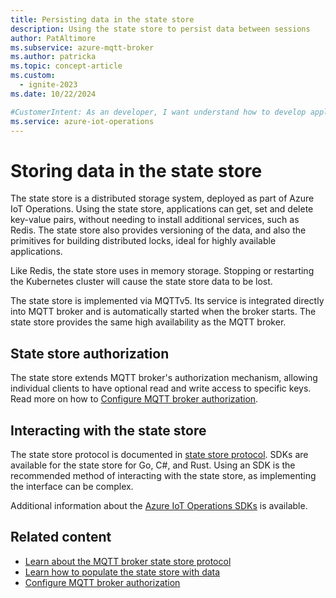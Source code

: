 ```yaml
---
title: Persisting data in the state store
description: Using the state store to persist data between sessions
author: PatAltimore
ms.subservice: azure-mqtt-broker
ms.author: patricka
ms.topic: concept-article
ms.custom:
  - ignite-2023
ms.date: 10/22/2024

#CustomerIntent: As an developer, I want understand how to develop application that persist data between sessions using the state store.
ms.service: azure-iot-operations
---
```


# Storing data in the state store

The state store is a distributed storage system, deployed as part of Azure IoT Operations. Using the state store, applications can get, set and delete key-value pairs, without needing to install additional services, such as Redis. The state store also provides versioning of the data, and also the primitives for building distributed locks, ideal for highly available applications.

Like Redis, the state store uses in memory storage. Stopping or restarting the Kubernetes cluster will cause the state store data to be lost.

The state store is implemented via MQTTv5. Its service is integrated directly into MQTT broker and is automatically started when the broker starts. The state store provides the same high availability as the MQTT broker.

## State store authorization

The state store extends MQTT broker's authorization mechanism, allowing individual clients to have optional read and write access to specific keys. Read more on how to [Configure MQTT broker authorization](manage-mqtt-broker/howto-configure-authorization.md).

## Interacting with the state store

The state store protocol is documented in [state store protocol](concept-about-state-store-protocol.md). SDKs are available for the state store for Go, C#, and Rust. Using an SDK is the recommended method of interacting with the state store, as implementing the interface can be complex.

Additional information about the [Azure IoT Operations SDKs](overview-sdk-apps.md) is available.

## Related content

* [Learn about the MQTT broker state store protocol](concept-about-state-store-protocol.md)
* [Learn how to populate the state store with data](howto-populate-state-store.md)
* [Configure MQTT broker authorization](manage-mqtt-broker/howto-configure-authorization.md)
